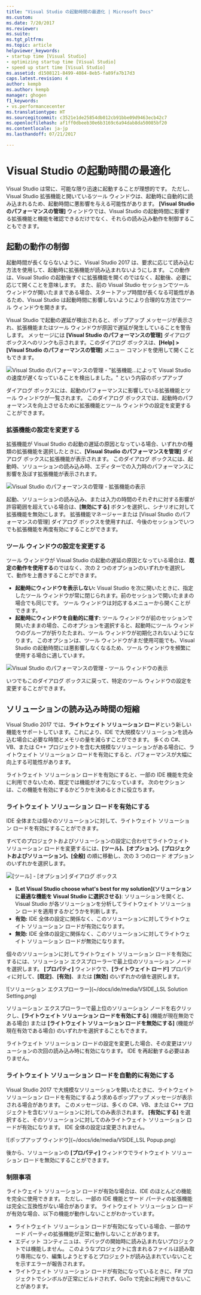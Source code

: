 ```yaml
---
title: "Visual Studio の起動時間の最適化 | Microsoft Docs"
ms.custom: 
ms.date: 7/20/2017
ms.reviewer: 
ms.suite: 
ms.tgt_pltfrm: 
ms.topic: article
helpviewer_keywords:
- startup time [Visual Studio]
- optimizing startup time [Visual Studio]
- speed up start time [Visual Studio]
ms.assetid: d1508121-8499-4084-8eb5-fa89fa7b17d3
caps.latest.revision: 4
author: kempb
ms.author: kempb
manager: ghogen
f1_keywords:
- vs.performancecenter
ms.translationtype: HT
ms.sourcegitcommit: c3521e1de25854db012cb91bbe09d9463ecb42c7
ms.openlocfilehash: af1ff0dbeeb30e6b3169c6a94dab8da50085bf20
ms.contentlocale: ja-jp
ms.lasthandoff: 07/21/2017

---
```


# <a name="optimize-visual-studio-startup-time"></a>Visual Studio の起動時間の最適化
Visual Studio は常に、可能な限り迅速に起動することが理想的です。 ただし、Visual Studio 拡張機能と開いているツール ウィンドウは、起動時に自動的に読み込まれるため、起動時間に悪影響を与える可能性があります。 **[Visual Studio のパフォーマンスの管理]** ウィンドウでは、Visual Studio の起動時間に影響する拡張機能と機能を確認できるだけでなく、それらの読み込み動作を制御することもできます。

## <a name="control-startup-behavior"></a>起動の動作の制御

起動時間が長くならないように、Visual Studio 2017 は、要求に応じて読み込む方法を使用して、起動時に拡張機能が読み込まれないようにします。 この動作は、Visual Studio の起動後すぐに拡張機能を開くのではなく、起動後、必要に応じて開くことを意味します。 また、前の Visual Studio セッションでツール ウィンドウが開いたままである場合、スタートアップ時間が長くなる可能性があるため、Visual Studio は起動時間に影響しないようにより合理的な方法でツール ウィンドウを開きます。

Visual Studio で起動の遅延が検出されると、ポップアップ メッセージが表示され、拡張機能またはツール ウィンドウが原因で遅延が発生していることを警告します。 メッセージには **[Visual Studio のパフォーマンスの管理]** ダイアログ ボックスへのリンクも示されます。このダイアログ ボックスは、**[Help] > [Visual Studio のパフォーマンスの管理]** メニュー コマンドを使用して開くこともできます。

![Visual Studio のパフォーマンスの管理 - "拡張機能...によって Visual Studio の速度が遅くなっていることを検出しました。" という内容のポップアップ](~/docs/ide/media/vside_perfdialog_popup.PNG)

ダイアログ ボックスには、起動のパフォーマンスに影響している拡張機能とツール ウィンドウが一覧されます。 このダイアログ ボックスでは、起動時のパフォーマンスを向上させるために拡張機能とツール ウィンドウの設定を変更することができます。

### <a name="change-extension-settings"></a>拡張機能の設定を変更する

拡張機能が Visual Studio の起動の遅延の原因となっている場合、いずれかの種類の拡張機能を選択したときに、**[Visual Studio のパフォーマンスを管理]** ダイアログ ボックスに拡張機能が表示されます。 このダイアログ ボックスには、起動時、ソリューションの読み込み時、エディターでの入力時のパフォーマンスに影響を及ぼす拡張機能が表示されます。

![Visual Studio のパフォーマンスの管理 - 拡張機能の表示](~/docs/ide/media/vside_perfdialog_extensions.PNG)

起動、ソリューションの読み込み、または入力の時間のそれぞれに対する影響が許容範囲を超えている場合は、**[無効にする]** ボタンを選択し、シナリオに対して拡張機能を無効にします。 拡張機能マネージャーまたは [Visual Studio のパフォーマンスの管理] ダイアログ ボックスを使用すれば、今後のセッションでいつでも拡張機能を再度有効にすることができます。

### <a name="change-tool-window-settings"></a>ツール ウィンドウの設定を変更する

ツール ウィンドウが Visual Studio の起動の遅延の原因となっている場合は、**既定の動作を使用する**のではなく、次の 2 つのオプションのいずれかを選択して、動作を上書きすることができます。

- **起動時にウィンドウを表示しない:** Visual Studio を次に開いたときに、指定したツール ウィンドウが常に閉じられます。前のセッションで開いたままの場合でも同じです。 ツール ウィンドウは対応するメニューから開くことができます。
- **起動時にウィンドウを自動的に隠す:** ツール ウィンドウが前のセッションで開いたままの場合、このオプションを選択すると、起動時にツール ウィンドウのグループが折りたたまれ、ツール ウィンドウが初期化されないようになります。 このオプションは、ツール ウィンドウがまだ使用可能でも、Visual Studio の起動時間には悪影響しなくなるため、ツール ウィンドウを頻繁に使用する場合に適しています。

![Visual Studio のパフォーマンスの管理 - ツール ウィンドウの表示](~/docs/ide/media/vside_perfdialog_toolwindows.PNG)

いつでもこのダイアログ ボックスに戻って、特定のツール ウィンドウの設定を変更することができます。

## <a name="speed-up-solution-load"></a>ソリューションの読み込み時間の短縮

Visual Studio 2017 では、**ライトウェイト ソリューション ロード**という新しい機能をサポートしています。これにより、IDE で大規模なソリューションを読み込む場合に必要な時間とメモリの量を減らすことができます。 多くの C#、VB、または C++ プロジェクトを含む大規模なソリューションがある場合に、ライトウェイト ソリューション ロードを有効にすると、パフォーマンスが大幅に向上する可能性があります。

ライトウェイト ソリューション ロードを有効にすると、一部の IDE 機能を完全に利用できないため、既定では機能がオフになっています。 次のセクションは、この機能を有効にするかどうかを決めるときに役立ちます。

### <a name="enable-lightweight-solution-load"></a>ライトウェイト ソリューション ロードを有効にする

IDE 全体または個々のソリューションに対して、ライトウェイト ソリューション ロードを有効にすることができます。

すべてのプロジェクトおよびソリューションの設定に合わせてライトウェイト ソリューション ロードを変更するには、**[ツール]、[オプション]、[プロジェクトおよびソリューション]、[全般]** の順に移動し、次の 3 つのロード オプションのいずれかを選択します。

![[ツール] - [オプション] ダイアログ ボックス](~/docs/ide/media/VSIDE_LightweightSolutionLoad.png)

- **[Let Visual Studio choose what's best for my solution]\(ソリューションに最適な機能を Visual Studio に選択させる\)**: ソリューションを開くと、Visual Studio が各ソリューションを分析してライトウェイト ソリューション ロードを適用するかどうかを判断します。 
- **有効:** IDE 全体の設定に関係なく、このソリューションに対してライトウェイト ソリューション ロードが有効になります。
- **無効:** IDE 全体の設定に関係なく、このソリューションに対してライトウェイト ソリューション ロードが無効になります。

個々のソリューションに対してライトウェイト ソリューション ロードを有効にするには、ソリューション エクスプローラーで最上位のソリューション ノードを選択します。 **[プロパティ]** ウィンドウで、**[ライトウェイト ロード]** プロパティに対して、**[既定]**、**[有効]**、または **[無効]** のいずれかの値を選択します。

![ソリューション エクスプローラー](~/docs/ide/media/VSIDE_LSL Solution Setting.png)

ソリューション エクスプローラーで最上位のソリューション ノードを右クリックし、**[ライトウェイト ソリューション ロードを有効にする]** (機能が現在無効である場合) または **[ライトウェイト ソリューション ロードを無効にする]** (機能が現在有効である場合) のいずれかを選択することもできます。

ライトウェイト ソリューション ロードの設定を変更した場合、その変更はソリューションの次回の読み込み時に有効になります。 IDE を再起動する必要はありません。

### <a name="automatically-enable-lightweight-solution-load"></a>ライトウェイト ソリューション ロードを自動的に有効にする

Visual Studio 2017 で大規模なソリューションを開いたときに、ライトウェイト ソリューション ロードを有効にするよう求めるポップアップ メッセージが表示される場合があります。 このメッセージは、多くの C#、VB、または C++ プロジェクトを含むソリューションに対してのみ表示されます。 **[有効にする]** を選択すると、そのソリューションに対してのみライトウェイト ソリューション ロードが有効になります。 IDE 全体の設定は変更されません。

![ポップアップ ウィンドウ](~/docs/ide/media/VSIDE_LSL Popup.png)

後から、ソリューションの **[プロパティ]** ウィンドウでライトウェイト ソリューション ロードを無効にすることができます。

### <a name="limitations"></a>制限事項

ライトウェイト ソリューション ロードが有効な場合は、IDE のほとんどの機能を完全に使用できます。 ただし、一部の IDE 機能とサード パーティの拡張機能は完全に互換性がない場合があります。  ライトウェイト ソリューション ロードが有効な場合、以下の機能が動作しないことがわかっています。

- ライトウェイト ソリューション ロードが有効になっている場合、一部のサード パーティの拡張機能が正常に動作しないことがあります。
- エディット コンティニュは、デバッグの開始時に読み込まれないプロジェクトでは機能しません。 このようなプロジェクトに含まれるファイルは読み取り専用になり、編集しようとするとプロジェクトが読み込まれていないことを示すエラーが報告されます。
- ライトウェイト ソリューション ロードが有効になっているときに、F# プロジェクトでシンボルが正常にビルドされず、GoTo で完全に利用できないことがあります。

